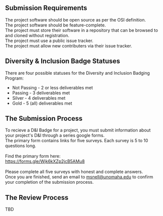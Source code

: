 ## Submission Requirements
  The project software should be open source as per the OSI definition. <br/>
  The project software should be feature-complete. <br/>
  The project must store their software in a repository that can be browsed to and cloned without registration. <br/>
  The project must use a public issue tracker. <br/>
  The project must allow new contributers via their issue tracker. <br/>

## Diversity & Inclusion Badge Statuses
There are four possible statuses for the Diversity and Inclusion Badging Program:

  - Not Passing - 2 or less deliverables met
  - Passing - 3 deliverables met
  - Silver - 4 deliverables met
  - Gold - 5 (all) deliverables met

## The Submission Process
  To recieve a D&I Badge for a project, you must submit information about your project's D&I through a series google forms.<br/>
  The primary form contains links for five surveys. Each survey is 5 to 10 questions long.<br/><br/>
  Find the primary form here:<br/>
    https://forms.gle/Wjk6kXZp2jcB5AMu8<br/><br/>
  Please complete all five surveys with honest and complete answers.<br/>
  Once you are finished, send an email to <msnell@unomaha.edu> to confirm your completion of the submission process.
  
## The Review Process
  TBD 
